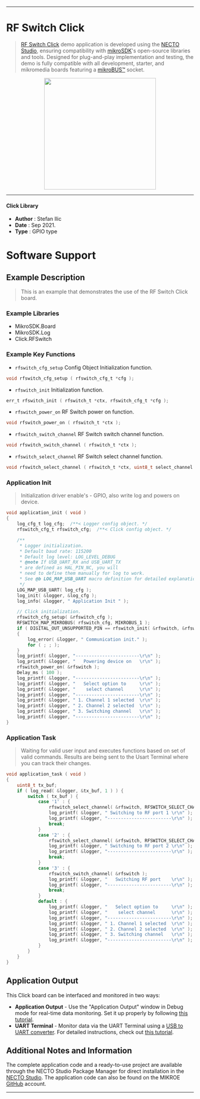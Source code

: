 
---
# RF Switch Click

> [RF Switch Click](https://www.mikroe.com/?pid_product=MIKROE-4168) demo application is developed using
the [NECTO Studio](https://www.mikroe.com/necto), ensuring compatibility with [mikroSDK](https://www.mikroe.com/mikrosdk)'s
open-source libraries and tools. Designed for plug-and-play implementation and testing, the demo is fully compatible with
all development, starter, and mikromedia boards featuring a [mikroBUS&trade;](https://www.mikroe.com/mikrobus) socket.

<p align="center">
  <img src="https://www.mikroe.com/?pid_product=MIKROE-4168&image=1" height=300px>
</p>

---

#### Click Library

- **Author**        : Stefan Ilic
- **Date**          : Sep 2021.
- **Type**          : GPIO type

# Software Support

## Example Description

> This is an example that demonstrates the use of the RF Switch Click board.

### Example Libraries

- MikroSDK.Board
- MikroSDK.Log
- Click.RFSwitch

### Example Key Functions

- `rfswitch_cfg_setup` Config Object Initialization function.
```c
void rfswitch_cfg_setup ( rfswitch_cfg_t *cfg );
```

- `rfswitch_init` Initialization function.
```c
err_t rfswitch_init ( rfswitch_t *ctx, rfswitch_cfg_t *cfg );
```

- `rfswitch_power_on` RF Switch power on function.
```c
void rfswitch_power_on ( rfswitch_t *ctx );
```

- `rfswitch_switch_channel` RF Switch switch channel function.
```c
void rfswitch_switch_channel ( rfswitch_t *ctx );
```

- `rfswitch_select_channel` RF Switch select channel function.
```c
void rfswitch_select_channel ( rfswitch_t *ctx, uint8_t select_channel );
```

### Application Init

> Initialization driver enable's - GPIO, also write log and powers on device.

```c
void application_init ( void ) 
{
    log_cfg_t log_cfg;  /**< Logger config object. */
    rfswitch_cfg_t rfswitch_cfg;  /**< Click config object. */

    /** 
     * Logger initialization.
     * Default baud rate: 115200
     * Default log level: LOG_LEVEL_DEBUG
     * @note If USB_UART_RX and USB_UART_TX 
     * are defined as HAL_PIN_NC, you will 
     * need to define them manually for log to work. 
     * See @b LOG_MAP_USB_UART macro definition for detailed explanation.
     */
    LOG_MAP_USB_UART( log_cfg );
    log_init( &logger, &log_cfg );
    log_info( &logger, " Application Init " );

    // Click initialization.
    rfswitch_cfg_setup( &rfswitch_cfg );
    RFSWITCH_MAP_MIKROBUS( rfswitch_cfg, MIKROBUS_1 );
    if ( DIGITAL_OUT_UNSUPPORTED_PIN == rfswitch_init( &rfswitch, &rfswitch_cfg ) ) 
    {
        log_error( &logger, " Communication init." );
        for ( ; ; );
    }
    log_printf( &logger, "------------------------\r\n" );
    log_printf( &logger, "   Powering device on   \r\n" );
    rfswitch_power_on( &rfswitch );
    Delay_ms ( 100 );
    log_printf( &logger, "------------------------\r\n" );
    log_printf( &logger, "   Select option to     \r\n" );
    log_printf( &logger, "    select channel      \r\n" );
    log_printf( &logger, "------------------------\r\n" );
    log_printf( &logger, " 1. Channel 1 selected  \r\n" );
    log_printf( &logger, " 2. Channel 2 selected  \r\n" );
    log_printf( &logger, " 3. Switching channel   \r\n" );
    log_printf( &logger, "------------------------\r\n" );
}
```

### Application Task

> Waiting for valid user input and executes functions based on set of valid commands.
> Results are being sent to the Usart Terminal where you can track their changes.

```c
void application_task ( void ) 
{
    uint8_t tx_buf;
    if ( log_read( &logger, &tx_buf, 1 ) ) {
        switch ( tx_buf ) {
            case '1' : {
                rfswitch_select_channel( &rfswitch, RFSWITCH_SELECT_CHANNEL_1 );
                log_printf( &logger, " Switching to RF port 1 \r\n" );
                log_printf( &logger, "------------------------\r\n" );
                break;
            }
            case '2' : {
                rfswitch_select_channel( &rfswitch, RFSWITCH_SELECT_CHANNEL_2 );
                log_printf( &logger, " Switching to RF port 2 \r\n" );
                log_printf( &logger, "------------------------\r\n" );
                break;
            }
            case '3' : {
                rfswitch_switch_channel( &rfswitch );
                log_printf( &logger, "   Switching RF port    \r\n" );
                log_printf( &logger, "------------------------\r\n" );
                break;
            }
            default : {
                log_printf( &logger, "   Select option to     \r\n" );
                log_printf( &logger, "    select channel      \r\n" );
                log_printf( &logger, "------------------------\r\n" );
                log_printf( &logger, " 1. Channel 1 selected  \r\n" );
                log_printf( &logger, " 2. Channel 2 selected  \r\n" );
                log_printf( &logger, " 3. Switching channel   \r\n" );
                log_printf( &logger, "------------------------\r\n" );
            }
        }
    }
}
```

## Application Output

This Click board can be interfaced and monitored in two ways:
- **Application Output** - Use the "Application Output" window in Debug mode for real-time data monitoring.
Set it up properly by following [this tutorial](https://www.youtube.com/watch?v=ta5yyk1Woy4).
- **UART Terminal** - Monitor data via the UART Terminal using
a [USB to UART converter](https://www.mikroe.com/click/interface/usb?interface*=uart,uart). For detailed instructions,
check out [this tutorial](https://help.mikroe.com/necto/v2/Getting%20Started/Tools/UARTTerminalTool).

## Additional Notes and Information

The complete application code and a ready-to-use project are available through the NECTO Studio Package Manager for 
direct installation in the [NECTO Studio](https://www.mikroe.com/necto). The application code can also be found on
the MIKROE [GitHub](https://github.com/MikroElektronika/mikrosdk_click_v2) account.

---
